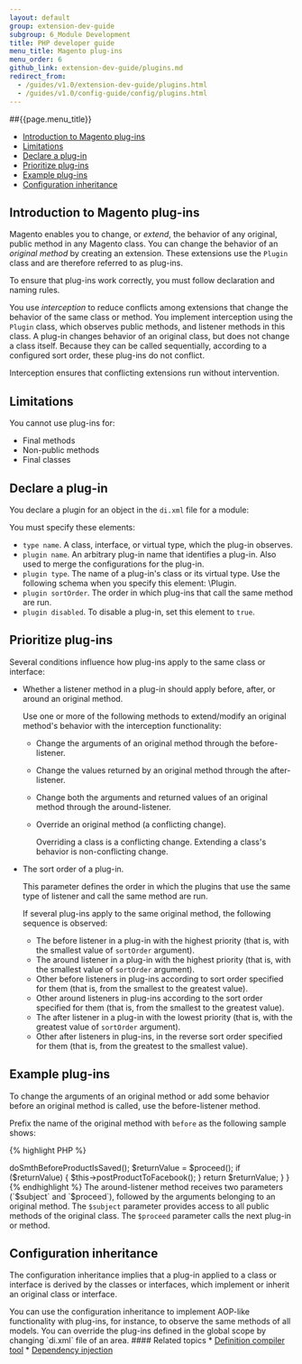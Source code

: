 ```yaml
---
layout: default
group: extension-dev-guide
subgroup: 6_Module Development
title: PHP developer guide
menu_title: Magento plug-ins
menu_order: 6
github_link: extension-dev-guide/plugins.md
redirect_from: 
  - /guides/v1.0/extension-dev-guide/plugins.html
  - /guides/v1.0/config-guide/config/plugins.html
---
```

##{{page.menu_title}}


*  <a href="#plugin-intro">Introduction to Magento plug-ins</a>
*  <a href="#plugin-limit">Limitations</a>
*  <a href="#plugin-declare">Declare a plug-in</a>
*  <a href="#plugin-priority">Prioritize plug-ins</a>
*  <a href="#plugin-example">Example plug-ins</a>
*  <a href="#config-inheritance">Configuration inheritance</a>


<h2 id="plugin-intro">Introduction to Magento plug-ins</h2>

Magento enables you to change, or *extend*, the behavior of any original, public method in any Magento class. You can change the behavior of an *original method* by creating an extension. These extensions use the `Plugin` class and are therefore referred to as plug-ins. 

To ensure that plug-ins work correctly, you must follow declaration and naming rules.

You use *interception* to reduce conflicts among extensions that change the behavior of the same class or method. You implement interception using the `Plugin` class, which observes public methods, and listener methods in this class. A plug-in changes behavior of an original class, but does not change a class itself. Because they can be called sequentially, according to a configured sort order, these plug-ins do not conflict. 

Interception ensures that conflicting extensions run without intervention.

<h2 id="plugin-limit">Limitations</h2>

You cannot use plug-ins for:

<!-- * Classes created without dependency injection. That is, you cannot use plugins with classes that you create directly through the new operator. -->
* Final methods
* Non-public methods
* Final classes

<h2 id="plugin-declare">Declare a plug-in</h2>

You declare a plugin for an object in the <code>di.xml</code> file for a module:

<script src="https://gist.github.com/xcomSteveJohnson/c9a36d9ec887c4bbc34d.js"></script>

You must specify these elements:

* `type name`. A class, interface, or virtual type, which the plug-in observes.
* `plugin name`. An arbitrary plug-in name that identifies a plug-in. Also used to merge the configurations for the plug-in.
* `plugin type`. The name of a plug-in's class or its virtual type. Use the following schema when you specify this element: <ModelName>\Plugin.
* `plugin sortOrder`. The order in which plug-ins that call the same method are run.
* `plugin disabled`. To disable a plug-in, set this element to `true`.

<h2 id="plugin-priority">Prioritize plug-ins</h2>

Several conditions influence how plug-ins apply to the same class or interface:

*  Whether a listener method in a plug-in should apply before, after, or around an original method.

   Use one or more of the following methods to extend/modify an original method's behavior with the interception functionality:

   *  Change the arguments of an original method through the before-listener.

   *  Change the values returned by an original method through the after-listener.
   *  Change both the arguments and returned values of an original method through the around-listener.
   *  Override an original method (a conflicting change).
    
      <div class="bs-callout bs-callout-info" id="info">
          <p>Overriding a class is a conflicting change. Extending a class's behavior is non-conflicting change.
      </div>

*  The sort order of a plug-in.

   This parameter defines the order in which the plugins that use the same type of listener and call the same method are run.

   If several plug-ins apply to the same original method, the following sequence is observed:

   *  The before listener in a plug-in with the highest priority (that is, with the smallest value of <code>sortOrder</code> argument).
   *  The around listener in a plug-in with the highest priority (that is, with the smallest value of <code>sortOrder</code> argument).
   *  Other before listeners in plug-ins according to sort order specified for them (that is, from the smallest to the greatest value).
   *  Other around listeners in plug-ins according to the sort order specified for them (that is, from the smallest to the greatest value).
   *  The after listener in a plug-in with the lowest priority (that is, with the greatest value of <code>sortOrder</code> argument).
   *  Other after listeners in plug-ins, in the reverse sort order specified for them (that is, from the greatest to the smallest value).


<h2 id="plugin-example">Example plug-ins</h2>

To change the arguments of an original method or add some behavior before an original method is called, use the before-listener method.

Prefix the name of the original method with `before` as the following sample shows:

{% highlight PHP %}
<?php

namespace My\Module\Model\Product;
 
class Plugin
{
    public function beforeSetName(\Magento\Catalog\Model\Product $subject, $name)
    {
        return array('(' . $name . ')');
    }
}
{% endhighlight %}

To change the values returned by an original method or add some behavior after an original method is called, use the after-listener method.

Prefix the name of the original method with `after` as the following sample shows:

{% highlight PHP %}
<?php

namespace My\Module\Model\Product;

class Plugin
{
    public function afterGetName(\Magento\Catalog\Model\Product $subject, $result)
    {
        return '|' . $result . '|';
    }
}
{% endhighlight %}

To change both the arguments and returned values of an original method or add some behavior before and after an original method is called, use the around-listener method.

Prefix the name of the original listener with `around` as the following sample shows:

{% highlight PHP %}
<?php

namespace My\Module\Model\Product;
 
class Plugin
{
    public function aroundSave(\Magento\Catalog\Model\Product $subject, \Closure $proceed)
    {
        $this->doSmthBeforeProductIsSaved();
        $returnValue = $proceed();
        if ($returnValue) {
            $this->postProductToFacebook();
        }
        return $returnValue;
    }
}
{% endhighlight %}

The around-listener method receives two parameters (`$subject` and `$proceed`), followed by the arguments belonging to an original method.

The <code>$subject</code> parameter provides access to all public methods of the original class.

The <code>$proceed</code> parameter calls the next plug-in or method.

<h2 id="config-inheritance">Configuration inheritance</h2>

<p>The configuration inheritance implies that a plug-in applied to a class or interface is derived by the classes or interfaces, which implement or inherit an original class or interface.</p>

You can use the configuration inheritance to implement AOP-like functionality with plug-ins, for instance, to observe the same methods of all models.

You can override the plug-ins defined in the global scope by changing `di.xml` file of an area.

#### Related topics

*  <a href="{{ site.gdeurl }}config-guide/config/depend-inj.html#dep-inj-compile">Definition compiler tool</a>
*  <a href="{{ site.gdeurl }}config-guide/config/depend-inj.html">Dependency injection</a>

